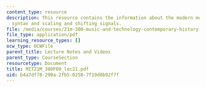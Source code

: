 ```yaml
---
content_type: resource
description: This resource contains the information about the modern music, orchestra
  syntax and scaling and shifting signals.
file: /media/courses/21m-380-music-and-technology-contemporary-history-and-aesthetics-fall-2009/b4a7df78290a2fb502507f19d0b92f7f_MIT21M_380F09_lec21.pdf
file_type: application/pdf
learning_resource_types: []
ocw_type: OCWFile
parent_title: Lecture Notes and Videos
parent_type: CourseSection
resourcetype: Document
title: MIT21M_380F09_lec21.pdf
uid: b4a7df78-290a-2fb5-0250-7f19d0b92f7f
---
```

